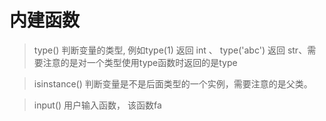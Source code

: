 # 内建函数
> type()  判断变量的类型,  例如type(1) 返回 int 、 type('abc') 返回 str、需要注意的是对一个类型使用type函数时返回的是type

> isinstance() 判断变量是不是后面类型的一个实例，需要注意的是父类。

> input() 用户输入函数， 该函数fa
<!--stackedit_data:
eyJoaXN0b3J5IjpbMTYwMTIzODY1OSwxMzM0MTUxOTcsMTI0OD
Y1NjE0MCwxNjIwMzg1NzgzLDI0OTc1OTcwMV19
-->